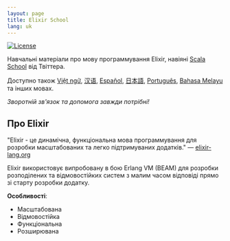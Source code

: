 ```yaml
---
layout: page
title: Elixir School
lang: uk
---
```


[![License](http://img.shields.io/badge/license-MIT-brightgreen.svg)](http://opensource.org/licenses/MIT)

Навчальні матеріали про мову программування Elixir, навіяні [Scala School](http://twitter.github.io/scala_school/) від Твіттера.

Доступно також [Việt ngữ][vi], [汉语][cn], [Español][es], [日本語][jp], [Português][pt], [Bahasa Melayu][my] та інших мовах.

[cn]: /cn/
[es]: /es/
[jp]: /jp/
[pt]: /pt/
[vi]: /vi/
[my]: /my/

_Зворотній зв'язок та допомога завжди потрібні!_

## Про Elixir

"Elixir - це динамічна, функціональна мова программування для розробки масштабованих та легко підтримуваних додатків." — [elixir-lang.org](http://elixir-lang.org/)

Elixir використовує випробовану в бою Erlang VM (BEAM) для розробки розподілених та відмовостійких систем з малим часом відповіді прямо зі старту розробки додатку.

__Особливості__:

+ Масштабована
+ Відмовостійка
+ Функціональна
+ Розширювана

